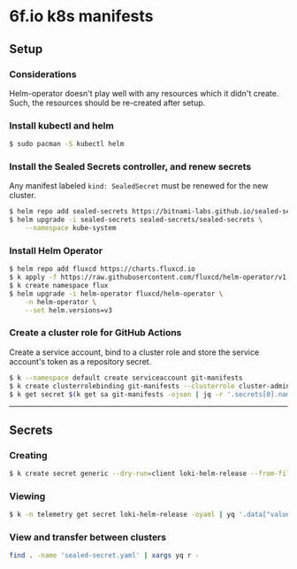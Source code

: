 # 6f.io k8s manifests

## Setup

### Considerations
Helm-operator doesn't play well with any resources which it didn't
create. Such, the resources should be re-created after setup.

### Install kubectl and helm
```sh
$ sudo pacman -S kubectl helm
```

### Install the Sealed Secrets controller, and renew secrets
Any manifest labeled `kind: SealedSecret` must be renewed for the new cluster.
```sh
$ helm repo add sealed-secrets https://bitnami-labs.github.io/sealed-secrets
$ helm upgrade -i sealed-secrets sealed-secrets/sealed-secrets \
    --namespace kube-system
```

### Install Helm Operator
```sh
$ helm repo add fluxcd https://charts.fluxcd.io
$ k apply -f https://raw.githubusercontent.com/fluxcd/helm-operator/v1.2.0/deploy/crds.yaml
$ k create namespace flux
$ helm upgrade -i helm-operator fluxcd/helm-operator \
    -n helm-operator \
    --set helm.versions=v3
```

### Create a cluster role for GitHub Actions
Create a service account, bind to a cluster role and store the service account's
token as a repository secret.
```sh
$ k --namespace default create serviceaccount git-manifests
$ k create clusterrolebinding git-manifests --clusterrole cluster-admin --serviceaccount=default:git-manifests
$ k get secret $(k get sa git-manifests -ojson | jq -r '.secrets[0].name') -oyaml
```

---

## Secrets

### Creating

```sh
$ k create secret generic --dry-run=client loki-helm-release --from-file=values.yaml -oyaml -n telemetry | kubeseal --controller-name sealed-secrets -oyaml > sealed-secret.yaml
```

### Viewing

```sh
$ k -n telemetry get secret loki-helm-release -oyaml | yq '.data["values.yaml"]' -r | base64 --decode -
```

### View and transfer between clusters
```sh
find . -name 'sealed-secret.yaml' | xargs yq r -
```
